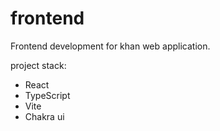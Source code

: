 # frontend

Frontend development for khan web application.

project stack:

- React
- TypeScript
- Vite
- Chakra ui
